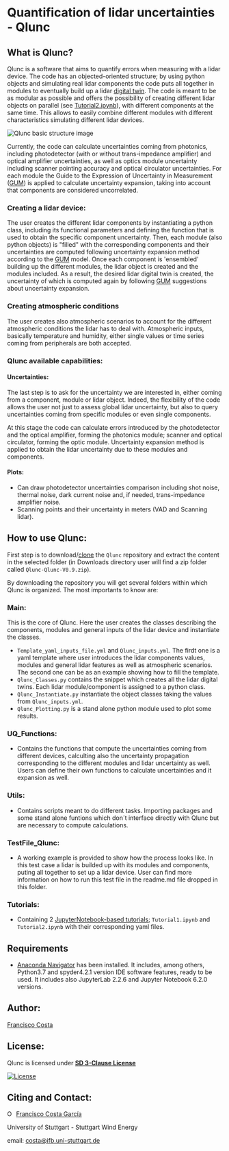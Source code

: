 # **Quantification of lidar uncertainties - Qlunc**

## What is Qlunc?
Qlunc is a software that aims to quantify errors when measuring with a lidar device. The code has an objected-oriented structure; by using python objects and simulating real lidar components the code puts all together in modules to eventually build up a lidar [digital twin](https://en.wikipedia.org/wiki/Digital_twin). The code is meant to be as modular as possible and offers the possibility of creating different lidar objects on parallel (see [Tutorial2.ipynb](https://github.com/PacoCosta/Qlunc/blob/Qlunc-V0.9/Tutorials/Tutorial2.ipynb)), with different components at the same time. This allows to easily combine different modules with different characteristics simulating different lidar devices.

![Qlunc basic structure image](https://github.com/PacoCosta/Qlunc/blob/Qlunc-V0.9/Pictures_repo_/Qlunc_GralStructure.JPG)

Currently, the code can calculate uncertainties coming from photonics, including photodetector (with or without trans-impedance amplifier) and optical amplifier uncertainties, as well as optics module uncertainty including scanner pointing accuracy and optical circulator uncertainties. For each module the Guide to the Expression of Uncertainty in Measurement ([GUM](https://www.bipm.org/utils/common/documents/jcgm/JCGM_100_2008_E.pdf)) is applied to calculate uncertainty expansion, taking into account that components are considered uncorrelated. 

### Creating a lidar device:

The user creates the different lidar components by instantiating a python class, including its functional parameters and defining the function that is used to obtain the specific component uncertainty. Then, each module (also python objects) is "filled" with the corresponding components and their uncertainties are computed following uncertainty expansion method according to the [GUM](https://www.bipm.org/utils/common/documents/jcgm/JCGM_100_2008_E.pdf) model. Once each component is 'ensembled' building up the different modules, the lidar object is created and the modules included. As a result, the desired lidar digital twin is created, the uncertainty of which is computed again by following [GUM](https://www.bipm.org/utils/common/documents/jcgm/JCGM_100_2008_E.pdf) suggestions about uncertainty expansion.

### Creating atmospheric conditions
The user creates also atmospheric scenarios to account for the different atmospheric conditions the lidar has to deal with. Atmospheric inputs, basically temperature 
and humidity, either single values or time series coming from peripherals are both accepted.

### Qlunc available capabilities:

#### Uncertainties:
The last step is to ask for the uncertainty we are interested in, either coming from a component, module or lidar object. Indeed, the flexibility of the code allows the 
user not just to assess global lidar uncertainty,  but also to query uncertainties coming from specific modules or even single components.

At this stage the code can calculate errors introduced by the photodetector and the optical amplifier, forming the photonics module; scanner and optical circulator, forming the optic module. Uncertainty expansion method is applied to obtain the lidar uncertainty due to these modules and components.

#### Plots: 
 - Can draw photodetector uncertainties comparison including shot noise, thermal noise, dark current noise and, if needed, trans-impedance amplifier noise.
 - Scanning points and their uncertainty in meters (VAD and Scanning lidar).

## How to use Qlunc:

First step is to download/[clone](https://docs.github.com/en/github/creating-cloning-and-archiving-repositories/cloning-a-repository) the `Qlunc` repository and extract the content in the selected folder (in Downloads directory user will find a zip folder called `Qlunc-Qlunc-V0.9.zip`).

By downloading the repository you will get several folders within which Qlunc is organized. The most importants to know are:
### Main:
This is the core of Qlunc. Here the user creates the classes describing the components, modules and general inputs of the lidar device and instantiate the classes.
 - `Template_yaml_inputs_file.yml` and `Qlunc_inputs.yml`. The firdt one is a yaml template where user introduces the lidar components values, modules and general lidar features as well as atmospheric scenarios. The second one can be as an example showing how to fill the template.
 - `Qlunc_Classes.py` contains the snippet which creates all the lidar digital twins. Each lidar module/component is assigned to a python class.
 - `Qlunc_Instantiate.py` instantiate the object classes taking the values from `Qlunc_inputs.yml`.
 - `Qlunc_Plotting.py` is a stand alone python module used to plot some results.
### UQ_Functions: 
 - Contains the functions that compute the uncertainties coming from different devices, calculting also the uncertainty propagation corresponding to the different      modules and lidar uncertainty as well. Users can define their own functions to calculate uncertainties and it expansion as well. 
### Utils:
 - Contains scripts meant to do different tasks. Importing packages and some stand alone funtions which don´t interface directly with Qlunc but are necessary to compute calculations.
###  TestFile_Qlunc:
 - A working example is provided to show how the process looks like. In this test case a lidar is builded up with its modules and components, puting all together to set up a lidar device. User can find more information on how to run this test file in the readme.md file dropped in this folder.
### Tutorials:
- Containing 2 [JupyterNotebook-based tutorials](https://github.com/PacoCosta/Qlunc/tree/Qlunc-V0.9/Tutorials); `Tutorial1.ipynb` and `Tutorial2.ipynb` with their corresponding yaml files. 
## Requirements
 - [Anaconda Navigator](https://www.anaconda.com/products/individual) has been installed. It includes, among others, Python3.7 and spyder4.2.1 version IDE software features, ready to be used. It includes also JupyterLab 2.2.6 and Jupyter Notebook 6.2.0 versions.

## Author:
[Francisco Costa](https://www.ifb.uni-stuttgart.de/en/institute/team/Costa-Garcia/)

## License:
Qlunc is licensed under **[SD 3-Clause License](https://github.com/PacoCosta/Qlunc/blob/Qlunc-V0.9/LICENSE)**

[![License](https://img.shields.io/badge/License-BSD%203--Clause-blue.svg)](https://opensource.org/licenses/BSD-3-Clause)

## Citing and Contact:

<div itemscope itemtype="https://schema.org/Person"><a itemprop="sameAs" content="https://orcid.org/0000-0003-1318-9677" href="https://orcid.org/0000-0003-1318-9677" target="orcid.widget" rel="me noopener noreferrer" style="vertical-align:top;"><img src="https://orcid.org/sites/default/files/images/orcid_16x16.png" style="width:1em;margin-right:.5em;" alt="ORCID iD icon">Francisco Costa García</a></div>

University of Stuttgart - Stuttgart Wind Energy
 
email: costa@ifb.uni-stuttgart.de
 
